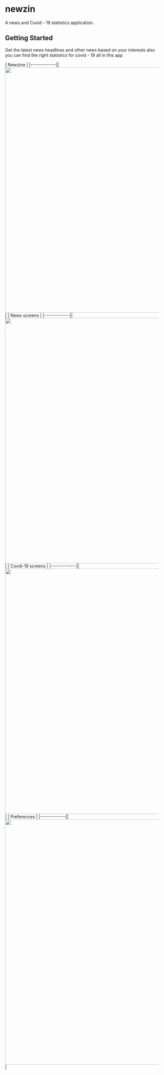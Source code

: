 # newzin

A news and Covid - 19 statistics application.

## Getting Started

Get the latest news headlines and other news
based on your interests 
also you can find the right statistics for covid - 19 all in this app

| Newzine      |
|-------------|| <img src="https://mir-s3-cdn-cf.behance.net/project_modules/disp/3e76e3113284319.602479ac27dcb.png" width="800"> | 
| News screens      |
|-------------|| <img src="https://mir-s3-cdn-cf.behance.net/project_modules/1400_opt_1/9124b9113284319.602479ac287f3.png" width="800" > | 
| Covid-19 screens      |
|-------------|| <img src="https://mir-s3-cdn-cf.behance.net/project_modules/1400_opt_1/48637f113284319.602479ac28ea6.png" width="800" > | 
| Preferences      |
|-------------|| <img src="https://mir-s3-cdn-cf.behance.net/project_modules/fs/2eb5ec113284319.602479ac282ca.png" width="800" > | 
